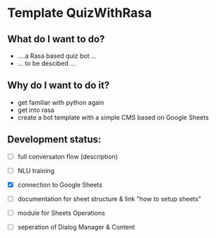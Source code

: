 # Template QuizWithRasa

What do I want to do?
- 
- ....a Rasa based quiz bot ...
- ... to be descibed ... 

Why do I want to do it?
- 
- get familiar with python again
- get into rasa 
- create a bot template with a simple CMS based on Google Sheets


Development status:  
- 
- [ ] full conversaton flow (description)
- [ ] NLU training
- [x] connection to Google Sheets 
- [ ] documentation for sheet structure & link "how to setup sheets"
- [ ] module for Sheets Operations
- [ ] seperation of Dialog Manager & Content


